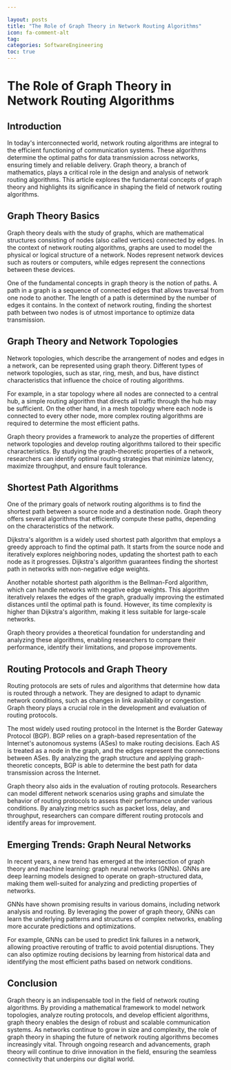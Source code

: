 ```yaml
---

layout: posts
title: "The Role of Graph Theory in Network Routing Algorithms"
icon: fa-comment-alt
tag:      
categories: SoftwareEngineering
toc: true
---
```




# The Role of Graph Theory in Network Routing Algorithms

## Introduction

In today's interconnected world, network routing algorithms are integral to the efficient functioning of communication systems. These algorithms determine the optimal paths for data transmission across networks, ensuring timely and reliable delivery. Graph theory, a branch of mathematics, plays a critical role in the design and analysis of network routing algorithms. This article explores the fundamental concepts of graph theory and highlights its significance in shaping the field of network routing algorithms.

## Graph Theory Basics

Graph theory deals with the study of graphs, which are mathematical structures consisting of nodes (also called vertices) connected by edges. In the context of network routing algorithms, graphs are used to model the physical or logical structure of a network. Nodes represent network devices such as routers or computers, while edges represent the connections between these devices.

One of the fundamental concepts in graph theory is the notion of paths. A path in a graph is a sequence of connected edges that allows traversal from one node to another. The length of a path is determined by the number of edges it contains. In the context of network routing, finding the shortest path between two nodes is of utmost importance to optimize data transmission.

## Graph Theory and Network Topologies

Network topologies, which describe the arrangement of nodes and edges in a network, can be represented using graph theory. Different types of network topologies, such as star, ring, mesh, and bus, have distinct characteristics that influence the choice of routing algorithms.

For example, in a star topology where all nodes are connected to a central hub, a simple routing algorithm that directs all traffic through the hub may be sufficient. On the other hand, in a mesh topology where each node is connected to every other node, more complex routing algorithms are required to determine the most efficient paths.

Graph theory provides a framework to analyze the properties of different network topologies and develop routing algorithms tailored to their specific characteristics. By studying the graph-theoretic properties of a network, researchers can identify optimal routing strategies that minimize latency, maximize throughput, and ensure fault tolerance.

## Shortest Path Algorithms

One of the primary goals of network routing algorithms is to find the shortest path between a source node and a destination node. Graph theory offers several algorithms that efficiently compute these paths, depending on the characteristics of the network.

Dijkstra's algorithm is a widely used shortest path algorithm that employs a greedy approach to find the optimal path. It starts from the source node and iteratively explores neighboring nodes, updating the shortest path to each node as it progresses. Dijkstra's algorithm guarantees finding the shortest path in networks with non-negative edge weights.

Another notable shortest path algorithm is the Bellman-Ford algorithm, which can handle networks with negative edge weights. This algorithm iteratively relaxes the edges of the graph, gradually improving the estimated distances until the optimal path is found. However, its time complexity is higher than Dijkstra's algorithm, making it less suitable for large-scale networks.

Graph theory provides a theoretical foundation for understanding and analyzing these algorithms, enabling researchers to compare their performance, identify their limitations, and propose improvements.

## Routing Protocols and Graph Theory

Routing protocols are sets of rules and algorithms that determine how data is routed through a network. They are designed to adapt to dynamic network conditions, such as changes in link availability or congestion. Graph theory plays a crucial role in the development and evaluation of routing protocols.

The most widely used routing protocol in the Internet is the Border Gateway Protocol (BGP). BGP relies on a graph-based representation of the Internet's autonomous systems (ASes) to make routing decisions. Each AS is treated as a node in the graph, and the edges represent the connections between ASes. By analyzing the graph structure and applying graph-theoretic concepts, BGP is able to determine the best path for data transmission across the Internet.

Graph theory also aids in the evaluation of routing protocols. Researchers can model different network scenarios using graphs and simulate the behavior of routing protocols to assess their performance under various conditions. By analyzing metrics such as packet loss, delay, and throughput, researchers can compare different routing protocols and identify areas for improvement.

## Emerging Trends: Graph Neural Networks

In recent years, a new trend has emerged at the intersection of graph theory and machine learning: graph neural networks (GNNs). GNNs are deep learning models designed to operate on graph-structured data, making them well-suited for analyzing and predicting properties of networks.

GNNs have shown promising results in various domains, including network analysis and routing. By leveraging the power of graph theory, GNNs can learn the underlying patterns and structures of complex networks, enabling more accurate predictions and optimizations.

For example, GNNs can be used to predict link failures in a network, allowing proactive rerouting of traffic to avoid potential disruptions. They can also optimize routing decisions by learning from historical data and identifying the most efficient paths based on network conditions.

## Conclusion

Graph theory is an indispensable tool in the field of network routing algorithms. By providing a mathematical framework to model network topologies, analyze routing protocols, and develop efficient algorithms, graph theory enables the design of robust and scalable communication systems. As networks continue to grow in size and complexity, the role of graph theory in shaping the future of network routing algorithms becomes increasingly vital. Through ongoing research and advancements, graph theory will continue to drive innovation in the field, ensuring the seamless connectivity that underpins our digital world.